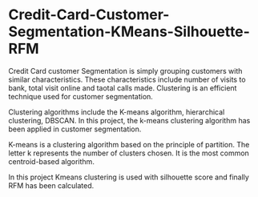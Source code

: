 # Credit-Card-Customer-Segmentation-KMeans-Silhouette-RFM

Credit Card customer Segmentation is simply grouping customers with similar characteristics. These characteristics include number of visits to bank, total visit online and taotal calls made. Clustering is an efficient technique used for customer segmentation.

Clustering algorithms include the K-means algorithm, hierarchical clustering, DBSCAN. In this project, the k-means clustering algorithm has been applied in customer segmentation.

K-means is a clustering algorithm based on the principle of partition. The letter k represents the number of clusters chosen. It is the most common centroid-based algorithm.

In this project Kmeans clustering is used with silhouette score and finally RFM has been calculated. 
